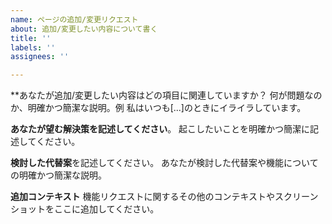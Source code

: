 ```yaml
---
name: ページの追加/変更リクエスト
about: 追加/変更したい内容について書く
title: ''
labels: ''
assignees: ''

---
```


**あなたが追加/変更したい内容はどの項目に関連していますか？
何が問題なのか、明確かつ簡潔な説明。例 私はいつも[...]のときにイライラしています。

**あなたが望む解決策を記述してください**。
起こしたいことを明確かつ簡潔に記述してください。

**検討した代替案**を記述してください。
あなたが検討した代替案や機能についての明確かつ簡潔な説明。

**追加コンテキスト**
機能リクエストに関するその他のコンテキストやスクリーンショットをここに追加してください。
